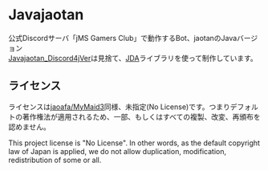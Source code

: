 # Javajaotan

公式Discordサーバ「jMS Gamers Club」で動作するBot、jaotanのJavaバージョン  
[Javajaotan_Discord4jVer](https://github.com/jaoafa/Javajaotan_Discord4jVer)は見捨て、[JDA](https://github.com/DV8FromTheWorld/JDA)ライブラリを使って制作しています。

## ライセンス

ライセンスは[jaoafa/MyMaid3](https://github.com/jaoafa/MyMaid3)同様、未指定(No License)です。つまりデフォルトの著作権法が適用されるため、一部、もしくはすべての複製、改変、再頒布を認めません。

This project license is "No License". In other words, as the default copyright law of Japan is applied, we do not allow duplication, modification, redistribution of some or all.
